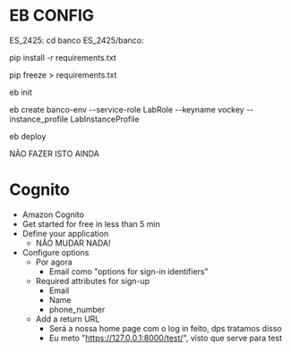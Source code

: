 # EB CONFIG

ES_2425: cd banco
ES_2425/banco:

pip install -r requirements.txt

pip freeze > requirements.txt

eb init

eb create banco-env --service-role LabRole --keyname vockey --instance_profile LabInstanceProfile

eb deploy



NÃO FAZER ISTO AINDA
# Cognito
- Amazon Cognito
- Get started for free in less than 5 min
- Define your application 
    - NÃO MUDAR NADA!
- Configure options
    - Por agora
        - Email como "options for sign-in identifiers"
    - Required attributes for sign-up
        - Email
        - Name
        - phone_number
    - Add a return URL
        - Será a nossa home page com o log in feito, dps tratamos disso
        - Eu meto "https://127.0.0.1:8000/test/", visto que serve para test